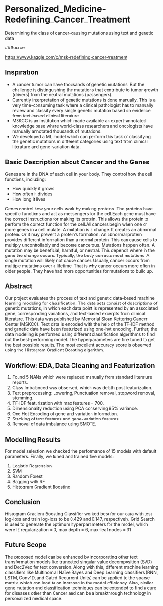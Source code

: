 # Personalized_Medicine-Redefining_Cancer_Treatment
Determining the class of cancer-causing mutations using text and genetic data

##Source

https://www.kaggle.com/c/msk-redefining-cancer-treatment

## Inspiration
* A cancer tumor can have thousands of genetic mutations. But the challenge is distinguishing the mutations that contribute to tumor growth (drivers) from the neutral mutations (passengers).
* Currently interpretation of genetic mutations is done manually. This is a very time-consuming task where a clinical pathologist has to manually review and classify every single genetic mutation based on evidence from text-based clinical literature.
* MSKCC is an institution which made available an expert-annotated knowledge base where world-class researchers and oncologists have manually annotated thousands of mutations.
* We developed a ML model which can perform this task of classifying the genetic mutations in different categories using text from clinical literature and gene-variation data.


## Basic Description about Cancer and the Genes

Genes are in the DNA of each cell in your body. They control how the cell functions, including:

* How quickly it grows
* How often it divides
* How long it lives

Genes control how your cells work by making proteins. The proteins have specific functions and act as messengers for the cell.Each gene must have the correct instructions for making its protein. This allows the protein to perform the correct function for the cell.All cancers begin when one or more genes in a cell mutate. A mutation is a change. It creates an abnormal protein. Or it may prevent a protein’s formation. An abnormal protein provides different information than a normal protein. This can cause cells to multiply uncontrollably and become cancerous. Mutations happen often. A mutation may be beneficial, harmful, or neutral. This depends where in the gene the change occurs. Typically, the body corrects most mutations. A single mutation will likely not cause cancer. Usually, cancer occurs from multiple mutations over a lifetime. That is why cancer occurs more often in older people. They have had more opportunities for mutations to build up.

## Abstract
Our project evaluates the process of text and genetic data-based machine learning modeling for classification. The data sets consist of descriptions of genetic mutations, in which each data point is represented by an associated gene, corresponding variations, and text-based excerpts from clinical literature. This data was published by Memorial Sloan Kettering Cancer Center (MSKCC). Text data is encoded with the help of the TF-IDF method and genetic data have been featurized using one-hot encoding. Further, the data modeling is performed using different classification algorithms to find out the best-performing model. The hyperparameters are fine tuned to get the best possible results. The most excellent accuracy score is observed using the Histogram Gradient Boosting algorithm.

## Workflow: EDA, Data Cleaning and Featurization
1. Found 5 NANs which were replaced manually from standard literature reports.
2. Class Imbalanced was observed, which was delath post featurization.
3. Text preprocessing: Lowering, Punctuation removal, stopword removal, stemming.
4. TF-IDF featurization with max features = 700.
5. Dimensionality reduction using PCA conserving 95% variance.
6. One Hot Encoding of gene and variation information.
7. Stacking of text features and gene-variation features.
8. Removal of data imbalance using SMOTE.

## Modelling Results
For model selection we checked the performance of 15 models with default parameters.
Finally, we tuned and trained five models:
1. Logistic Regression
2. SVM
3. Random Forest
4. Bagging with RF
5. Histogram Gradient Boosting

## Conclusion
Histogram Gradient Boosting Classifier worked best for our data with test log-loss and train log-loss
to be 0.429 and 0.147, respectively. Grid Search is used to generate the optimum hyperparameters
for the model, which were l2 regularization = 0, max depth = 6, max-leaf nodes = 31

## Future Scope
The proposed model can be enhanced by incorporating other text transformation
models like truncated singular value decomposition (SVD) and Doc2Vec for text conversion. Along
with this, different machine learning classifiers like Multinomial Naïve Bayes and Deep Learning
classifiers (RNN, LSTM, Conv1D, and Gated Recurrent Units) can be applied to the sparse matrix,
which can lead to an increase in the model efficiency. Also, similar gene mutation and classification
techniques can be extended to find a cure for diseases other than Cancer and can be a breakthrough
technology in personalized medical space.





